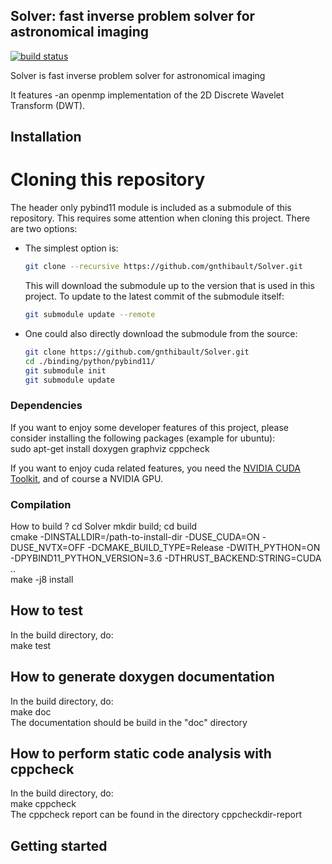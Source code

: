## Solver: fast inverse problem solver for astronomical imaging
[![build status](https://gitlab.com/gnthibault/PDWT/badges/NewArch/build.svg)](https://gitlab.com/gnthibault/PDWT/commits/NewArch)

Solver is fast inverse problem solver for astronomical imaging

It features
  -an openmp implementation of the 2D Discrete Wavelet Transform (DWT).
  
## Installation

# Cloning this repository

The header only pybind11 module is included as a submodule of this repository. This requires some attention when cloning this project. There are two options:

*   The simplest option is:

    ```bash
    git clone --recursive https://github.com/gnthibault/Solver.git
    ```

    This will download the submodule up to the version that is used in this project. To update to the latest commit of the submodule itself:

    ```bash
    git submodule update --remote
    ```

*   One could also directly download the submodule from the source:

    ```bash
    git clone https://github.com/gnthibault/Solver.git
    cd ./binding/python/pybind11/
    git submodule init
    git submodule update
    ```

### Dependencies

If you want to enjoy some developer features of this project, please consider installing the following packages (example for ubuntu):  
sudo apt-get install doxygen graphviz cppcheck

If you want to enjoy cuda related features, you need the [NVIDIA CUDA Toolkit](https://developer.nvidia.com/cuda-toolkit), and of course a NVIDIA GPU.

### Compilation

How to build ?
cd Solver
mkdir build; cd build  
cmake -DINSTALLDIR=/path-to-install-dir -DUSE_CUDA=ON -DUSE_NVTX=OFF -DCMAKE_BUILD_TYPE=Release -DWITH_PYTHON=ON -DPYBIND11_PYTHON_VERSION=3.6 -DTHRUST_BACKEND:STRING=CUDA ..  
make -j8 install

## How to test
In the build directory, do:  
make test

## How to generate doxygen documentation
In the build directory, do:  
make doc  
The documentation should be build in the "doc" directory

## How to perform static code analysis with cppcheck
In the build directory, do:  
make cppcheck  
The cppcheck report can be found in the directory cppcheckdir-report

## Getting started


